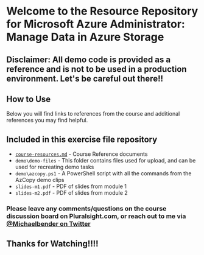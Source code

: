 # Welcome to the Resource Repository for Microsoft Azure Administrator: Manage Data in Azure Storage

## Disclaimer: All demo code is provided as a reference and is not to be used in a production environment. Let's be careful out there!!

## How to Use

Below you will find links to references from the course and additional references you may find helpful. 

## Included in this exercise file repository

- [`course-resources.md`](course-resources.md) - Course Reference documents
- `demo\demo-files` - This folder contains files used for upload, and can be used for recreating demo tasks
- `demo\azcopy.ps1` - A PowerShell script with all the commands from the AzCopy demo clips
- `slides-m1.pdf` - PDF of slides from module 1
- `slides-m2.pdf` - PDF of slides from module 2

### Please leave any comments/questions on the course discussion board on Pluralsight.com, or reach out to me via [@Michaelbender on Twitter](https://twitter.com/michaelbender)

## Thanks for Watching!!!!